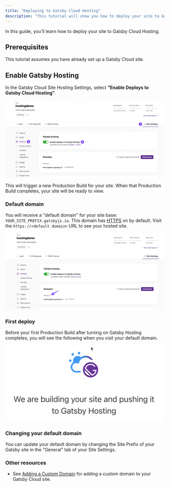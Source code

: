 ```yaml
---
title: "Deploying to Gatsby Cloud Hosting"
description: "This tutorial will show you how to deploy your site to Gatsby Cloud hosting."
---
```


In this guide, you'll learn how to deploy your site to Gatsby Cloud Hosting.

## Prerequisites

This tutorial assumes you have already set up a Gatsby Cloud site.

## Enable Gatsby Hosting

In the Gatsby Cloud Site Hosting Settings, select **"Enable Deploys to Gatsby Cloud Hosting"**.

![steps to enable gatsby cloud hosting](../../images/enable-gatsby-cloud-hosting.png)

This will trigger a new Production Build for your site. When that Production Build completes, your site will be ready to view.

### Default domain

You will receive a "default domain" for your site base: `YOUR_SITE_PREFIX.gatsbyjs.io`. This domain has [HTTPS](https://developer.mozilla.org/en-US/docs/Glossary/https) on by default. Visit the `https://<default domain>` URL to see your hosted site.

![default domain in gatsby cloud hosting settings](../../images/hosting-domain-default.png)

### First deploy

Before your first Production Build after turning on Gatsby Hosting completes, you will see the following when you visit your default domain.

![First Deploy Waiting Screen](../../images/first-deploy-page.png)

### Changing your default domain

You can update your default domain by changing the Site Prefix of your Gatsby site in the "General" tab of your Site Settings.

### Other resources

- See [Adding a Custom Domain](/docs/how-to/cloud/adding-a-custom-domain) for adding a custom domain to your Gatsby Cloud site.
